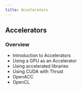 ```yaml
---
title: Accelerators
---
```


## Accelerators

### Overview

* Introduction to Accelerators
* Using a GPU as an Accelerator
* Using accelerated libraries
* Using CUDA with Thrust
* OpenACC
* OpenCL
